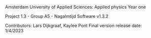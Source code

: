 Amsterdam University of Applied Sciences: Applied physics 
Year one

Project 1.3 - Group A5 - Nagalmtijd Software v1.3.2

Contributors: Lars Dijkgraaf, Kaylee Pont
Final version release date: 1/4/2023
